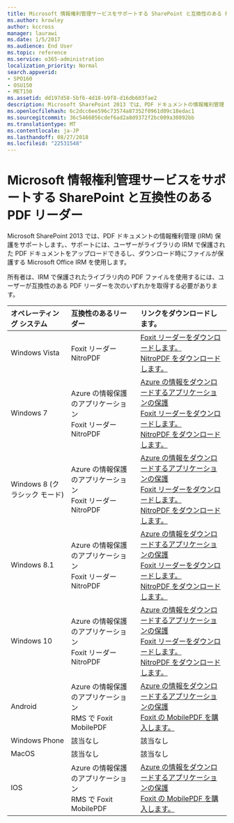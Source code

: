 ```yaml
---
title: Microsoft 情報権利管理サービスをサポートする SharePoint と互換性のある PDF リーダー
ms.author: krowley
author: kccross
manager: laurawi
ms.date: 1/5/2017
ms.audience: End User
ms.topic: reference
ms.service: o365-administration
localization_priority: Normal
search.appverid:
- SPO160
- OSU150
- MET150
ms.assetid: dd197d58-5bf6-4d18-b9f8-d16db603fae2
description: Microsoft SharePoint 2013 では、PDF ドキュメントの情報権利管理 (IRM) 保護をサポートします。、サポートには、ユーザーがライブラリの IRM で保護された PDF ドキュメントをアップロードできるし、ダウンロード時にファイルが保護する Microsoft Office IRM を使用します。
ms.openlocfilehash: 6c2dcc6ee596c73574a87352f0961d09c18edac1
ms.sourcegitcommit: 36c5466056cdef6ad2a8d9372f2bc009a30892bb
ms.translationtype: MT
ms.contentlocale: ja-JP
ms.lasthandoff: 08/27/2018
ms.locfileid: "22531548"
---
```

# <a name="sharepoint-compatible-pdf-readers-that-support-microsoft-information-rights-management-services"></a>Microsoft 情報権利管理サービスをサポートする SharePoint と互換性のある PDF リーダー

Microsoft SharePoint 2013 では、PDF ドキュメントの情報権利管理 (IRM) 保護をサポートします。、サポートには、ユーザーがライブラリの IRM で保護された PDF ドキュメントをアップロードできるし、ダウンロード時にファイルが保護する Microsoft Office IRM を使用します。
  
所有者は、IRM で保護されたライブラリ内の PDF ファイルを使用するには、ユーザーが互換性のある PDF リーダーを次のいずれかを取得する必要があります。
  
|**オペレーティング システム**|**互換性のあるリーダー**|**リンクをダウンロードします。**|
|:-----|:-----|:-----|
|Windows Vista  <br/> |Foxit リーダー  <br/> NitroPDF  <br/> |[Foxit リーダーをダウンロードします。](https://go.microsoft.com/fwlink/?linkid=253210) <br/> [NitroPDF をダウンロードします。](https://www.gonitro.com/pdf-reader) <br/> |
|Windows 7  <br/> |Azure の情報保護のアプリケーション  <br/> Foxit リーダー  <br/> NitroPDF  <br/> |[Azure の情報をダウンロードするアプリケーションの保護](https://go.microsoft.com/fwlink/?linkid=837797) <br/> [Foxit リーダーをダウンロードします。](https://go.microsoft.com/fwlink/?linkid=253210) <br/> [NitroPDF をダウンロードします。](https://www.gonitro.com/pdf-reader) <br/> |
|Windows 8 (クラシック モード)  <br/> |Azure の情報保護のアプリケーション  <br/> Foxit リーダー  <br/> NitroPDF  <br/> |[Azure の情報をダウンロードするアプリケーションの保護](https://go.microsoft.com/fwlink/?linkid=837797) <br/> [Foxit リーダーをダウンロードします。](https://go.microsoft.com/fwlink/?linkid=253210) <br/> [NitroPDF をダウンロードします。](https://www.gonitro.com/pdf-reader) <br/> |
|Windows 8.1  <br/> |Azure の情報保護のアプリケーション  <br/> Foxit リーダー  <br/> NitroPDF  <br/> |[Azure の情報をダウンロードするアプリケーションの保護](https://go.microsoft.com/fwlink/?linkid=837797) <br/> [Foxit リーダーをダウンロードします。](https://go.microsoft.com/fwlink/?linkid=253210) <br/> [NitroPDF をダウンロードします。](https://www.gonitro.com/pdf-reader) <br/> |
|Windows 10  <br/> |Azure の情報保護のアプリケーション  <br/> Foxit リーダー  <br/> NitroPDF  <br/> |[Azure の情報をダウンロードするアプリケーションの保護](https://go.microsoft.com/fwlink/?linkid=837797) <br/> [Foxit リーダーをダウンロードします。](https://go.microsoft.com/fwlink/?linkid=253210) <br/> [NitroPDF をダウンロードします。](https://www.gonitro.com/pdf-reader) <br/> |
|Android  <br/> |Azure の情報保護のアプリケーション  <br/> RMS で Foxit MobilePDF  <br/> |[Azure の情報をダウンロードするアプリケーションの保護](https://go.microsoft.com/fwlink/?linkid=836827) <br/> [Foxit の MobilePDF を購入します。](https://play.google.com/store/apps/details?id=com.foxit.mobile.pdf.rms) <br/> |
|Windows Phone  <br/> |該当なし  <br/> |該当なし  <br/> |
|MacOS  <br/> |該当なし  <br/> |該当なし  <br/> |
|IOS  <br/> |Azure の情報保護のアプリケーション  <br/> RMS で Foxit MobilePDF  <br/> |[Azure の情報をダウンロードするアプリケーションの保護](https://go.microsoft.com/fwlink/?linkid=836828) <br/> [Foxit の MobilePDF を購入します。](https://play.google.com/store/apps/details?id=com.foxit.mobile.pdf.rms) <br/> |
   

